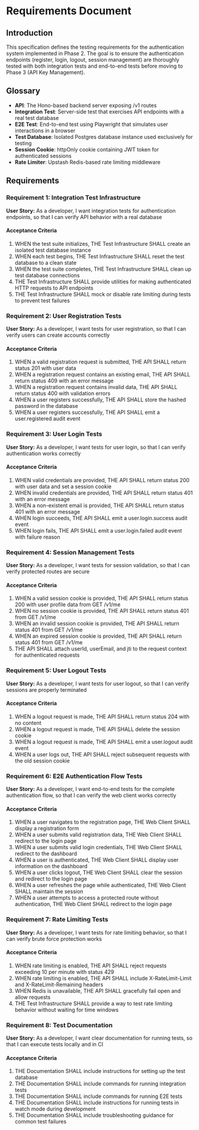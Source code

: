 # Requirements Document

## Introduction

This specification defines the testing requirements for the authentication system implemented in Phase 2. The goal is to ensure the authentication endpoints (register, login, logout, session management) are thoroughly tested with both integration tests and end-to-end tests before moving to Phase 3 (API Key Management).

## Glossary

- **API**: The Hono-based backend server exposing /v1 routes
- **Integration Test**: Server-side test that exercises API endpoints with a real test database
- **E2E Test**: End-to-end test using Playwright that simulates user interactions in a browser
- **Test Database**: Isolated Postgres database instance used exclusively for testing
- **Session Cookie**: httpOnly cookie containing JWT token for authenticated sessions
- **Rate Limiter**: Upstash Redis-based rate limiting middleware

## Requirements

### Requirement 1: Integration Test Infrastructure

**User Story:** As a developer, I want integration tests for authentication endpoints, so that I can verify API behavior with a real database

#### Acceptance Criteria

1. WHEN the test suite initializes, THE Test Infrastructure SHALL create an isolated test database instance
2. WHEN each test begins, THE Test Infrastructure SHALL reset the test database to a clean state
3. WHEN the test suite completes, THE Test Infrastructure SHALL clean up test database connections
4. THE Test Infrastructure SHALL provide utilities for making authenticated HTTP requests to API endpoints
5. THE Test Infrastructure SHALL mock or disable rate limiting during tests to prevent test failures

### Requirement 2: User Registration Tests

**User Story:** As a developer, I want tests for user registration, so that I can verify users can create accounts correctly

#### Acceptance Criteria

1. WHEN a valid registration request is submitted, THE API SHALL return status 201 with user data
2. WHEN a registration request contains an existing email, THE API SHALL return status 409 with an error message
3. WHEN a registration request contains invalid data, THE API SHALL return status 400 with validation errors
4. WHEN a user registers successfully, THE API SHALL store the hashed password in the database
5. WHEN a user registers successfully, THE API SHALL emit a user.registered audit event

### Requirement 3: User Login Tests

**User Story:** As a developer, I want tests for user login, so that I can verify authentication works correctly

#### Acceptance Criteria

1. WHEN valid credentials are provided, THE API SHALL return status 200 with user data and set a session cookie
2. WHEN invalid credentials are provided, THE API SHALL return status 401 with an error message
3. WHEN a non-existent email is provided, THE API SHALL return status 401 with an error message
4. WHEN login succeeds, THE API SHALL emit a user.login.success audit event
5. WHEN login fails, THE API SHALL emit a user.login.failed audit event with failure reason

### Requirement 4: Session Management Tests

**User Story:** As a developer, I want tests for session validation, so that I can verify protected routes are secure

#### Acceptance Criteria

1. WHEN a valid session cookie is provided, THE API SHALL return status 200 with user profile data from GET /v1/me
2. WHEN no session cookie is provided, THE API SHALL return status 401 from GET /v1/me
3. WHEN an invalid session cookie is provided, THE API SHALL return status 401 from GET /v1/me
4. WHEN an expired session cookie is provided, THE API SHALL return status 401 from GET /v1/me
5. THE API SHALL attach userId, userEmail, and jti to the request context for authenticated requests

### Requirement 5: User Logout Tests

**User Story:** As a developer, I want tests for user logout, so that I can verify sessions are properly terminated

#### Acceptance Criteria

1. WHEN a logout request is made, THE API SHALL return status 204 with no content
2. WHEN a logout request is made, THE API SHALL delete the session cookie
3. WHEN a logout request is made, THE API SHALL emit a user.logout audit event
4. WHEN a user logs out, THE API SHALL reject subsequent requests with the old session cookie

### Requirement 6: E2E Authentication Flow Tests

**User Story:** As a developer, I want end-to-end tests for the complete authentication flow, so that I can verify the web client works correctly

#### Acceptance Criteria

1. WHEN a user navigates to the registration page, THE Web Client SHALL display a registration form
2. WHEN a user submits valid registration data, THE Web Client SHALL redirect to the login page
3. WHEN a user submits valid login credentials, THE Web Client SHALL redirect to the dashboard
4. WHEN a user is authenticated, THE Web Client SHALL display user information on the dashboard
5. WHEN a user clicks logout, THE Web Client SHALL clear the session and redirect to the login page
6. WHEN a user refreshes the page while authenticated, THE Web Client SHALL maintain the session
7. WHEN a user attempts to access a protected route without authentication, THE Web Client SHALL redirect to the login page

### Requirement 7: Rate Limiting Tests

**User Story:** As a developer, I want tests for rate limiting behavior, so that I can verify brute force protection works

#### Acceptance Criteria

1. WHEN rate limiting is enabled, THE API SHALL reject requests exceeding 10 per minute with status 429
2. WHEN rate limiting is enabled, THE API SHALL include X-RateLimit-Limit and X-RateLimit-Remaining headers
3. WHEN Redis is unavailable, THE API SHALL gracefully fail open and allow requests
4. THE Test Infrastructure SHALL provide a way to test rate limiting behavior without waiting for time windows

### Requirement 8: Test Documentation

**User Story:** As a developer, I want clear documentation for running tests, so that I can execute tests locally and in CI

#### Acceptance Criteria

1. THE Documentation SHALL include instructions for setting up the test database
2. THE Documentation SHALL include commands for running integration tests
3. THE Documentation SHALL include commands for running E2E tests
4. THE Documentation SHALL include instructions for running tests in watch mode during development
5. THE Documentation SHALL include troubleshooting guidance for common test failures
